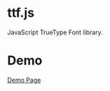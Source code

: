 ttf.js
======

JavaScript TrueType Font library.


Demo
======

<a href="http://ynakajima.github.com/ttf.js/demo/glyflist/index.html">Demo Page</a>

